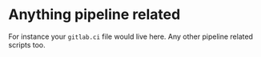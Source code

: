 # Anything pipeline related
For instance your `gitlab.ci` file would live here. Any other pipeline related scripts too.
